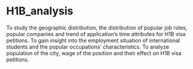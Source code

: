 # H1B_analysis
To study the geographic distribution, the distribution of popular job roles, popular companies and trend of application’s time attributes for H1B visa petitions. To gain insight into the employment situation of international students and the popular occupations’ characteristics. To analyze population of the city, wage of the position and their effect on H1B visa petitions.
